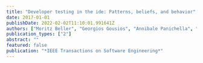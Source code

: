 ```yaml
---
title: "Developer testing in the ide: Patterns, beliefs, and behavior"
date: 2017-01-01
publishDate: 2022-02-02T11:10:01.991641Z
authors: ["Moritz Beller", "Georgios Gousios", "Annibale Panichella", "Sebastian Proksch", "Sven Amann", "Andy Zaidman"]
publication_types: ["2"]
abstract: ""
featured: false
publication: "*IEEE Transactions on Software Engineering*"
---
```


